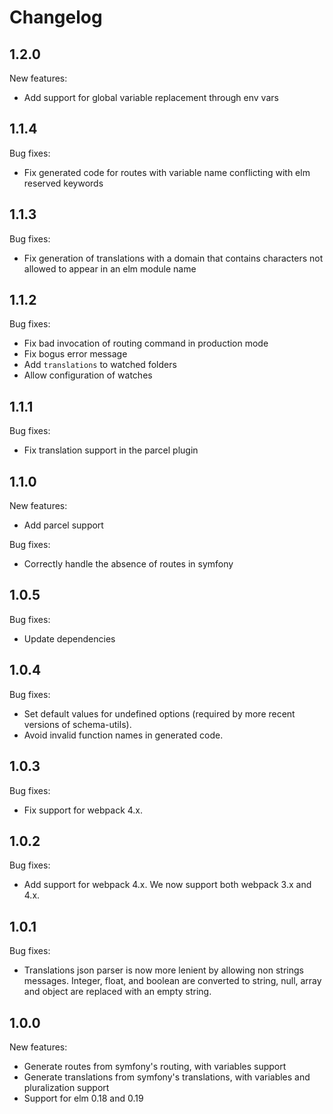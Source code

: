 # Changelog

## 1.2.0

New features:
  * Add support for global variable replacement through env vars

## 1.1.4

Bug fixes:
  * Fix generated code for routes with variable name conflicting with elm reserved keywords

## 1.1.3

Bug fixes:
  * Fix generation of translations with a domain that contains characters not allowed to appear in an elm module name

## 1.1.2

Bug fixes:
  * Fix bad invocation of routing command in production mode
  * Fix bogus error message
  * Add `translations` to watched folders
  * Allow configuration of watches

## 1.1.1

Bug fixes:
  * Fix translation support in the parcel plugin

## 1.1.0

New features:
  * Add parcel support

Bug fixes:
  * Correctly handle the absence of routes in symfony

## 1.0.5

Bug fixes:
  * Update dependencies

## 1.0.4

Bug fixes:
  * Set default values for undefined options (required by more recent versions of schema-utils).
  * Avoid invalid function names in generated code.

## 1.0.3

Bug fixes:
  * Fix support for webpack 4.x.

## 1.0.2

Bug fixes:
  * Add support for webpack 4.x. We now support both webpack 3.x and 4.x.

## 1.0.1

Bug fixes:
  * Translations json parser is now more lenient by allowing non strings messages. Integer, float, and boolean are converted to string, null, array and object are replaced with an empty string.

## 1.0.0

New features:
  * Generate routes from symfony's routing, with variables support
  * Generate translations from symfony's translations, with variables and pluralization support
  * Support for elm 0.18 and 0.19

[//]: # (## x.y.z)
[//]: # (Breaking changes:)
[//]: # (New features:)
[//]: # (Bug fixes:)
